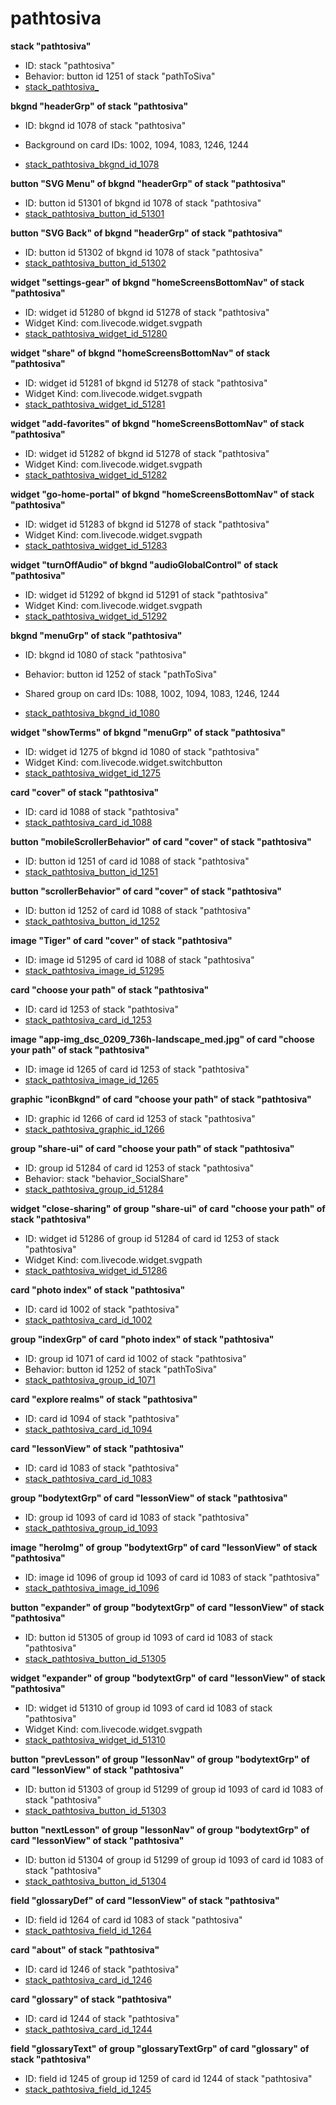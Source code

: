 # pathtosiva
**stack "pathtosiva"**
* ID: stack "pathtosiva"
* Behavior: button id 1251 of stack "pathToSiva"
* [stack_pathtosiva_](./../../ScriptTracker/modules/pathtosiva_Scripts/stack_pathtosiva_.livecodescript)

**bkgnd "headerGrp" of stack "pathtosiva"**
* ID: bkgnd id 1078 of stack "pathtosiva"

* Background on card IDs: 1002, 1094, 1083, 1246, 1244
* [stack_pathtosiva_bkgnd_id_1078](./../../ScriptTracker/modules/pathtosiva_Scripts/stack_pathtosiva_bkgnd_id_1078.livecodescript)

**button "SVG Menu" of bkgnd "headerGrp" of stack "pathtosiva"**
* ID: button id 51301 of bkgnd id 1078 of stack "pathtosiva"
* [stack_pathtosiva_button_id_51301](./../../ScriptTracker/modules/pathtosiva_Scripts/stack_pathtosiva_button_id_51301.livecodescript)

**button "SVG Back" of bkgnd "headerGrp" of stack "pathtosiva"**
* ID: button id 51302 of bkgnd id 1078 of stack "pathtosiva"
* [stack_pathtosiva_button_id_51302](./../../ScriptTracker/modules/pathtosiva_Scripts/stack_pathtosiva_button_id_51302.livecodescript)

**widget "settings-gear" of bkgnd "homeScreensBottomNav" of stack "pathtosiva"**
* ID: widget id 51280 of bkgnd id 51278 of stack "pathtosiva"
* Widget Kind: com.livecode.widget.svgpath
* [stack_pathtosiva_widget_id_51280](./../../ScriptTracker/modules/pathtosiva_Scripts/stack_pathtosiva_widget_id_51280.livecodescript)

**widget "share" of bkgnd "homeScreensBottomNav" of stack "pathtosiva"**
* ID: widget id 51281 of bkgnd id 51278 of stack "pathtosiva"
* Widget Kind: com.livecode.widget.svgpath
* [stack_pathtosiva_widget_id_51281](./../../ScriptTracker/modules/pathtosiva_Scripts/stack_pathtosiva_widget_id_51281.livecodescript)

**widget "add-favorites" of bkgnd "homeScreensBottomNav" of stack "pathtosiva"**
* ID: widget id 51282 of bkgnd id 51278 of stack "pathtosiva"
* Widget Kind: com.livecode.widget.svgpath
* [stack_pathtosiva_widget_id_51282](./../../ScriptTracker/modules/pathtosiva_Scripts/stack_pathtosiva_widget_id_51282.livecodescript)

**widget "go-home-portal" of bkgnd "homeScreensBottomNav" of stack "pathtosiva"**
* ID: widget id 51283 of bkgnd id 51278 of stack "pathtosiva"
* Widget Kind: com.livecode.widget.svgpath
* [stack_pathtosiva_widget_id_51283](./../../ScriptTracker/modules/pathtosiva_Scripts/stack_pathtosiva_widget_id_51283.livecodescript)

**widget "turnOffAudio" of bkgnd "audioGlobalControl" of stack "pathtosiva"**
* ID: widget id 51292 of bkgnd id 51291 of stack "pathtosiva"
* Widget Kind: com.livecode.widget.svgpath
* [stack_pathtosiva_widget_id_51292](./../../ScriptTracker/modules/pathtosiva_Scripts/stack_pathtosiva_widget_id_51292.livecodescript)

**bkgnd "menuGrp" of stack "pathtosiva"**
* ID: bkgnd id 1080 of stack "pathtosiva"
* Behavior: button id 1252 of stack "pathToSiva"

* Shared group on card IDs: 1088, 1002, 1094, 1083, 1246, 1244
* [stack_pathtosiva_bkgnd_id_1080](./../../ScriptTracker/modules/pathtosiva_Scripts/stack_pathtosiva_bkgnd_id_1080.livecodescript)

**widget "showTerms" of bkgnd "menuGrp" of stack "pathtosiva"**
* ID: widget id 1275 of bkgnd id 1080 of stack "pathtosiva"
* Widget Kind: com.livecode.widget.switchbutton
* [stack_pathtosiva_widget_id_1275](./../../ScriptTracker/modules/pathtosiva_Scripts/stack_pathtosiva_widget_id_1275.livecodescript)

**card "cover" of stack "pathtosiva"**
* ID: card id 1088 of stack "pathtosiva"
* [stack_pathtosiva_card_id_1088](./../../ScriptTracker/modules/pathtosiva_Scripts/stack_pathtosiva_card_id_1088.livecodescript)

**button "mobileScrollerBehavior" of card "cover" of stack "pathtosiva"**
* ID: button id 1251 of card id 1088 of stack "pathtosiva"
* [stack_pathtosiva_button_id_1251](./../../ScriptTracker/modules/pathtosiva_Scripts/stack_pathtosiva_button_id_1251.livecodescript)

**button "scrollerBehavior" of card "cover" of stack "pathtosiva"**
* ID: button id 1252 of card id 1088 of stack "pathtosiva"
* [stack_pathtosiva_button_id_1252](./../../ScriptTracker/modules/pathtosiva_Scripts/stack_pathtosiva_button_id_1252.livecodescript)

**image "Tiger" of card "cover" of stack "pathtosiva"**
* ID: image id 51295 of card id 1088 of stack "pathtosiva"
* [stack_pathtosiva_image_id_51295](./../../ScriptTracker/modules/pathtosiva_Scripts/stack_pathtosiva_image_id_51295.livecodescript)

**card "choose your path" of stack "pathtosiva"**
* ID: card id 1253 of stack "pathtosiva"
* [stack_pathtosiva_card_id_1253](./../../ScriptTracker/modules/pathtosiva_Scripts/stack_pathtosiva_card_id_1253.livecodescript)

**image "app-img_dsc_0209_736h-landscape_med.jpg" of card "choose your path" of stack "pathtosiva"**
* ID: image id 1265 of card id 1253 of stack "pathtosiva"
* [stack_pathtosiva_image_id_1265](./../../ScriptTracker/modules/pathtosiva_Scripts/stack_pathtosiva_image_id_1265.livecodescript)

**graphic "iconBkgnd" of card "choose your path" of stack "pathtosiva"**
* ID: graphic id 1266 of card id 1253 of stack "pathtosiva"
* [stack_pathtosiva_graphic_id_1266](./../../ScriptTracker/modules/pathtosiva_Scripts/stack_pathtosiva_graphic_id_1266.livecodescript)

**group "share-ui" of card "choose your path" of stack "pathtosiva"**
* ID: group id 51284 of card id 1253 of stack "pathtosiva"
* Behavior: stack "behavior_SocialShare"
* [stack_pathtosiva_group_id_51284](./../../ScriptTracker/modules/pathtosiva_Scripts/stack_pathtosiva_group_id_51284.livecodescript)

**widget "close-sharing" of group "share-ui" of card "choose your path" of stack "pathtosiva"**
* ID: widget id 51286 of group id 51284 of card id 1253 of stack "pathtosiva"
* Widget Kind: com.livecode.widget.svgpath
* [stack_pathtosiva_widget_id_51286](./../../ScriptTracker/modules/pathtosiva_Scripts/stack_pathtosiva_widget_id_51286.livecodescript)

**card "photo index" of stack "pathtosiva"**
* ID: card id 1002 of stack "pathtosiva"
* [stack_pathtosiva_card_id_1002](./../../ScriptTracker/modules/pathtosiva_Scripts/stack_pathtosiva_card_id_1002.livecodescript)

**group "indexGrp" of card "photo index" of stack "pathtosiva"**
* ID: group id 1071 of card id 1002 of stack "pathtosiva"
* Behavior: button id 1252 of stack "pathToSiva"
* [stack_pathtosiva_group_id_1071](./../../ScriptTracker/modules/pathtosiva_Scripts/stack_pathtosiva_group_id_1071.livecodescript)

**card "explore realms" of stack "pathtosiva"**
* ID: card id 1094 of stack "pathtosiva"
* [stack_pathtosiva_card_id_1094](./../../ScriptTracker/modules/pathtosiva_Scripts/stack_pathtosiva_card_id_1094.livecodescript)

**card "lessonView" of stack "pathtosiva"**
* ID: card id 1083 of stack "pathtosiva"
* [stack_pathtosiva_card_id_1083](./../../ScriptTracker/modules/pathtosiva_Scripts/stack_pathtosiva_card_id_1083.livecodescript)

**group "bodytextGrp" of card "lessonView" of stack "pathtosiva"**
* ID: group id 1093 of card id 1083 of stack "pathtosiva"
* [stack_pathtosiva_group_id_1093](./../../ScriptTracker/modules/pathtosiva_Scripts/stack_pathtosiva_group_id_1093.livecodescript)

**image "heroImg" of group "bodytextGrp" of card "lessonView" of stack "pathtosiva"**
* ID: image id 1096 of group id 1093 of card id 1083 of stack "pathtosiva"
* [stack_pathtosiva_image_id_1096](./../../ScriptTracker/modules/pathtosiva_Scripts/stack_pathtosiva_image_id_1096.livecodescript)

**button "expander" of group "bodytextGrp" of card "lessonView" of stack "pathtosiva"**
* ID: button id 51305 of group id 1093 of card id 1083 of stack "pathtosiva"
* [stack_pathtosiva_button_id_51305](./../../ScriptTracker/modules/pathtosiva_Scripts/stack_pathtosiva_button_id_51305.livecodescript)

**widget "expander" of group "bodytextGrp" of card "lessonView" of stack "pathtosiva"**
* ID: widget id 51310 of group id 1093 of card id 1083 of stack "pathtosiva"
* Widget Kind: com.livecode.widget.svgpath
* [stack_pathtosiva_widget_id_51310](./../../ScriptTracker/modules/pathtosiva_Scripts/stack_pathtosiva_widget_id_51310.livecodescript)

**button "prevLesson" of group "lessonNav" of group "bodytextGrp" of card "lessonView" of stack "pathtosiva"**
* ID: button id 51303 of group id 51299 of group id 1093 of card id 1083 of stack "pathtosiva"
* [stack_pathtosiva_button_id_51303](./../../ScriptTracker/modules/pathtosiva_Scripts/stack_pathtosiva_button_id_51303.livecodescript)

**button "nextLesson" of group "lessonNav" of group "bodytextGrp" of card "lessonView" of stack "pathtosiva"**
* ID: button id 51304 of group id 51299 of group id 1093 of card id 1083 of stack "pathtosiva"
* [stack_pathtosiva_button_id_51304](./../../ScriptTracker/modules/pathtosiva_Scripts/stack_pathtosiva_button_id_51304.livecodescript)

**field "glossaryDef" of card "lessonView" of stack "pathtosiva"**
* ID: field id 1264 of card id 1083 of stack "pathtosiva"
* [stack_pathtosiva_field_id_1264](./../../ScriptTracker/modules/pathtosiva_Scripts/stack_pathtosiva_field_id_1264.livecodescript)

**card "about" of stack "pathtosiva"**
* ID: card id 1246 of stack "pathtosiva"
* [stack_pathtosiva_card_id_1246](./../../ScriptTracker/modules/pathtosiva_Scripts/stack_pathtosiva_card_id_1246.livecodescript)

**card "glossary" of stack "pathtosiva"**
* ID: card id 1244 of stack "pathtosiva"
* [stack_pathtosiva_card_id_1244](./../../ScriptTracker/modules/pathtosiva_Scripts/stack_pathtosiva_card_id_1244.livecodescript)

**field "glossaryText" of group "glossaryTextGrp" of card "glossary" of stack "pathtosiva"**
* ID: field id 1245 of group id 1259 of card id 1244 of stack "pathtosiva"
* [stack_pathtosiva_field_id_1245](./../../ScriptTracker/modules/pathtosiva_Scripts/stack_pathtosiva_field_id_1245.livecodescript)

